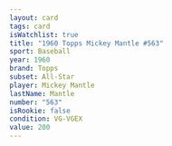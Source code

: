 ```yaml
---
layout: card
tags: card
isWatchlist: true
title: "1960 Topps Mickey Mantle #563"
sport: Baseball
year: 1960
brand: Topps
subset: All-Star
player: Mickey Mantle
lastName: Mantle
number: "563"
isRookie: false
condition: VG-VGEX
value: 200
---
```


